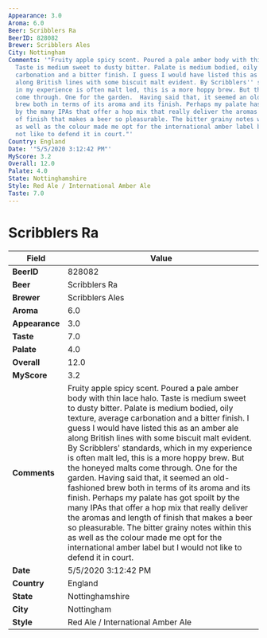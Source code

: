 ```yaml
---
Appearance: 3.0
Aroma: 6.0
Beer: Scribblers Ra
BeerID: 828082
Brewer: Scribblers Ales
City: Nottingham
Comments: '"Fruity apple spicy scent. Poured a pale amber body with thin lace halo.
  Taste is medium sweet to dusty bitter. Palate is medium bodied, oily texture, average
  carbonation and a bitter finish. I guess I would have listed this as an amber ale
  along British lines with some biscuit malt evident. By Scribblers'' standards, which
  in my experience is often malt led, this is a more hoppy brew. But the honeyed malts
  come through. One for the garden.  Having said that, it seemed an old-fashioned
  brew both in terms of its aroma and its finish. Perhaps my palate has got spoilt
  by the many IPAs that offer a hop mix that really deliver the aromas and length
  of finish that makes a beer so pleasurable. The bitter grainy notes within this
  as well as the colour made me opt for the international amber label but I would
  not like to defend it in court."'
Country: England
Date: '"5/5/2020 3:12:42 PM"'
MyScore: 3.2
Overall: 12.0
Palate: 4.0
State: Nottinghamshire
Style: Red Ale / International Amber Ale
Taste: 7.0
---
```


# Scribblers Ra

| Field         | Value |
|---------------|-------|
| **BeerID** | 828082 |
| **Beer** | Scribblers Ra |
| **Brewer** | Scribblers Ales |
| **Aroma** | 6.0 |
| **Appearance** | 3.0 |
| **Taste** | 7.0 |
| **Palate** | 4.0 |
| **Overall** | 12.0 |
| **MyScore** | 3.2 |
| **Comments** | Fruity apple spicy scent. Poured a pale amber body with thin lace halo. Taste is medium sweet to dusty bitter. Palate is medium bodied, oily texture, average carbonation and a bitter finish. I guess I would have listed this as an amber ale along British lines with some biscuit malt evident. By Scribblers' standards, which in my experience is often malt led, this is a more hoppy brew. But the honeyed malts come through. One for the garden.  Having said that, it seemed an old-fashioned brew both in terms of its aroma and its finish. Perhaps my palate has got spoilt by the many IPAs that offer a hop mix that really deliver the aromas and length of finish that makes a beer so pleasurable. The bitter grainy notes within this as well as the colour made me opt for the international amber label but I would not like to defend it in court. |
| **Date** | 5/5/2020 3:12:42 PM |
| **Country** | England |
| **State** | Nottinghamshire |
| **City** | Nottingham |
| **Style** | Red Ale / International Amber Ale |
